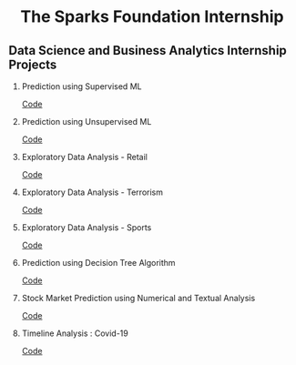 <h1 align=center>The Sparks Foundation Internship</h1>


<h2> Data Science and Business Analytics Internship Projects </h2>

<ol>
  <li> Prediction using Supervised ML </li>
  <p><a href="https://github.com/charvijain12/TSF-GRIP-DataScience-BusinessAnalytics/tree/main/Task%201%20-%20Prediction%20Using%20Supervised%20ML">Code</a></p>
  
  <li> Prediction using Unsupervised ML </li>
  <p><a href="https://github.com/charvijain12/TSF-GRIP-DataScience-BusinessAnalytics/tree/main/Task%202%20-%20Prediction%20Using%20Unsupervised%20ML">Code</a></p>
  
  <li> Exploratory Data Analysis - Retail </li>
  <p><a href="https://github.com/charvijain12/TSF-GRIP-DataScience-BusinessAnalytics/tree/main/Task%203%20-%20Exploratory%20Data%20Analysis%20-%20Retail">Code</a></p>
  
  <li> Exploratory Data Analysis - Terrorism </li>
  <p><a href="https://github.com/charvijain12/TSF-GRIP-DataScience-BusinessAnalytics/tree/main/Task%204%20-%20Exploratory%20Data%20Analysis%20-%20Terrorism">Code</a></p>
  
  <li> Exploratory Data Analysis - Sports </li>
  <p><a href="https://github.com/charvijain12/TSF-GRIP-DataScience-BusinessAnalytics/tree/main/Task%205%20-%20Exploratory%20Data%20Analysis%20-%20Sports">Code</a></p>
  
  <li> Prediction using Decision Tree Algorithm </li>
  <p><a href="https://github.com/charvijain12/TSF-GRIP-DataScience-BusinessAnalytics/tree/main/Task%206%20-%20Prediction%20using%20Decision%20Tree">Code</a></p>
  
  <li> Stock Market Prediction using Numerical and Textual Analysis </li>
  <p><a href="https://github.com/charvijain12/TSF-GRIP-DataScience-BusinessAnalytics/tree/main/Task%207%20-%20Stock%20Market%20Prediction%20using%20Numerical%20and%20Textual%20Analysis">Code</a></p>
  
  <li> Timeline Analysis : Covid-19 </li>
  <p><a href="https://github.com/charvijain12/TSF-GRIP-DataScience-BusinessAnalytics/tree/main/Task%208%20-%20Covid19%20Analysis">Code</a></p>
  
  </ol>
